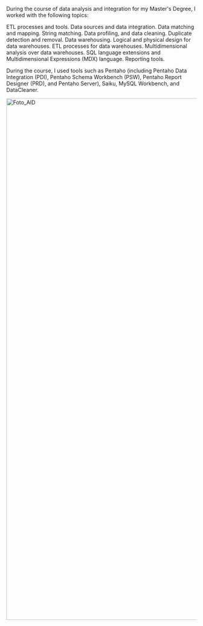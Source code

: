 During the course of data analysis and integration for my Master's Degree, I worked with the following topics:

ETL processes and tools.
Data sources and data integration.
Data matching and mapping.
String matching.
Data profiling, and data cleaning.
Duplicate detection and removal.
Data warehousing.
Logical and physical design for data warehouses.
ETL processes for data warehouses.
Multidimensional analysis over data warehouses.
SQL language extensions and Multidimensional Expressions (MDX) language.
Reporting tools.

During the course, I used tools such as Pentaho (including Pentaho Data Integration (PDI), Pentaho Schema Workbench (PSW), Pentaho Report Designer (PRD), and Pentaho Server), Saiku, MySQL Workbench, and DataCleaner.

<img width="1381" alt="Foto_AID" src="https://github.com/MMTrindade/Data-Analysis-and-Integration/assets/101675287/0a945e35-347d-400c-aa08-71bdd51d27dd">
